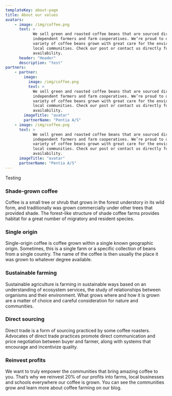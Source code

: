 ```yaml
---
templateKey: about-page
title: About our values
avatars: 
    - image: /img/coffee.png
      text: >
            We sell green and roasted coffee beans that are sourced directly from
            independent farmers and farm cooperatives. We’re proud to offer a
            variety of coffee beans grown with great care for the environment and
            local communities. Check our post or contact us directly for current
            availability.
      header: "Header"
      description: "test"
partners:
    - partner:
        image:
          image: /img/coffee.png
          text: >
            We sell green and roasted coffee beans that are sourced directly from
            independent farmers and farm cooperatives. We’re proud to offer a
            variety of coffee beans grown with great care for the environment and
            local communities. Check our post or contact us directly for current
            availability.
        imageTitle: "avatar"
        partnerName: "Pentia A/S"      
    - image: /img/coffee.png
      text: >
            We sell green and roasted coffee beans that are sourced directly from
            independent farmers and farm cooperatives. We’re proud to offer a
            variety of coffee beans grown with great care for the environment and
            local communities. Check our post or contact us directly for current
            availability.
      imageTitle: "avatar"
      partnerName: "Pentia A/S"      
---
```

Testing

### Shade-grown coffee

Coffee is a small tree or shrub that grows in the forest understory in its wild form, and traditionally was grown commercially under other trees that provided shade. The forest-like structure of shade coffee farms provides habitat for a great number of migratory and resident species.

### Single origin

Single-origin coffee is coffee grown within a single known geographic origin. Sometimes, this is a single farm or a specific collection of beans from a single country. The name of the coffee is then usually the place it was grown to whatever degree available.

### Sustainable farming

Sustainable agriculture is farming in sustainable ways based on an understanding of ecosystem services, the study of relationships between organisms and their environment. What grows where and how it is grown are a matter of choice and careful consideration for nature and communities.

### Direct sourcing

Direct trade is a form of sourcing practiced by some coffee roasters. Advocates of direct trade practices promote direct communication and price negotiation between buyer and farmer, along with systems that encourage and incentivize quality.

### Reinvest profits

We want to truly empower the communities that bring amazing coffee to you. That’s why we reinvest 20% of our profits into farms, local businesses and schools everywhere our coffee is grown. You can see the communities grow and learn more about coffee farming on our blog.
